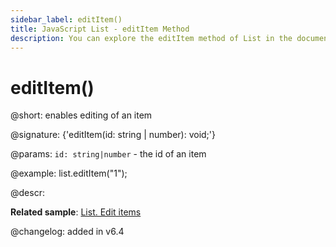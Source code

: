 ```yaml
---
sidebar_label: editItem()
title: JavaScript List - editItem Method 
description: You can explore the editItem method of List in the documentation of the DHTMLX JavaScript UI library. Browse developer guides and API reference, try out code examples and live demos, and download a free 30-day evaluation version of DHTMLX Suite 7.
---
```


# editItem()

@short: enables editing of an item

@signature: {'editItem(id: string | number): void;'}

@params:
`id: string|number` - the id of an item

@example:
list.editItem("1");

@descr:

**Related sample**: [List. Edit items](https://snippet.dhtmlx.com/6wsxgswc)

@changelog: added in v6.4

[comment]: # (@relatedapi: list/api/list_editable_config.md)

[comment]: # (@related: list/work_with_list.md#editing-items)

